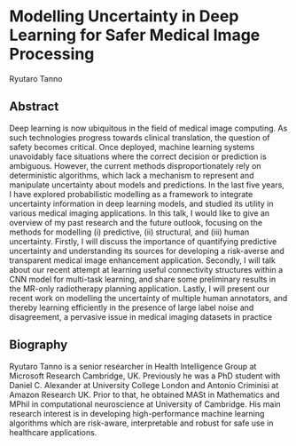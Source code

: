 # Modelling Uncertainty in Deep Learning for Safer Medical Image Processing

Ryutaro Tanno

## Abstract
Deep learning is now ubiquitous in the field of medical image computing. As such technologies progress towards clinical translation, the question of safety becomes critical. Once deployed, machine learning systems unavoidably face situations where the correct decision or prediction is ambiguous. However, the current methods disproportionately rely on deterministic algorithms, which lack a mechanism to represent and manipulate uncertainty about models and predictions. In the last five years, I have explored probabilistic modelling as a framework to integrate uncertainty information in deep learning models, and studied its utility in various medical imaging applications. In this talk, I would like to give an overview of my past research and the future outlook, focusing on the methods for modelling (i) predictive, (ii) structural, and (iii) human uncertainty. Firstly, I will discuss the importance of quantifying predictive uncertainty and understanding its sources for developing a risk-averse and transparent medical image enhancement application. Secondly, I will talk about our recent attempt at learning useful connectivity structures within a CNN model for multi-task learning, and share some preliminary results in the MR-only radiotherapy planning application. Lastly, I will present our recent work on modelling the uncertainty of multiple human annotators, and thereby learning efficiently in the presence of large label noise and disagreement, a pervasive issue in medical imaging datasets in practice

## Biography
Ryutaro Tanno is a senior researcher in Health Intelligence Group at Microsoft Research Cambridge, UK. Previously he was a PhD student with Daniel C. Alexander at University College London and Antonio Criminisi at Amazon Research UK. Prior to that, he obtained MASt in Mathematics and MPhil in computational neuroscience  at University of Cambridge. His main research interest is in developing high-performance machine learning algorithms which are risk-aware, interpretable and robust for safe use in healthcare applications. 
